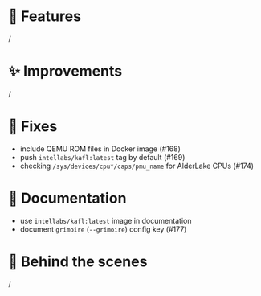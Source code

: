 # 🌟 Features

/

# ✨ Improvements

/

# 🔧 Fixes

- include QEMU ROM files in Docker image (#168)
- push `intellabs/kafl:latest` tag by default (#169)
- checking `/sys/devices/cpu*/caps/pmu_name` for AlderLake CPUs (#174)

# 📖 Documentation

- use `intellabs/kafl:latest` image in documentation
- document `grimoire`  (`--grimoire`) config key (#177)

# 🧰 Behind the scenes

/
